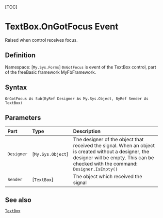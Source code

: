 [TOC]
# TextBox.OnGotFocus Event
Raised when control receives focus.
## Definition
Namespace: [`My.Sys.Forms`]
`OnGotFocus` is event of the TextBox control, part of the freeBasic framework MyFbFramework.
## Syntax
```freeBasic
OnGotFocus As Sub(ByRef Designer As My.Sys.Object, ByRef Sender As TextBox)
```

## Parameters

|Part|Type|Description|
| :------------ | :------------ | :------------ |
|`Designer`|[`My.Sys.Object`]|The designer of the object that received the signal. When an object is created without a designer, the designer will be empty. This can be checked with the command: `Designer.IsEmpty()`|
|`Sender`|[`TextBox`]|The object which received the signal|

## See also
[`TextBox`](TextBox.md)
